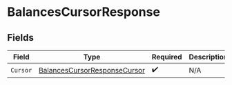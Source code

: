 # BalancesCursorResponse


## Fields

| Field                                                                                   | Type                                                                                    | Required                                                                                | Description                                                                             |
| --------------------------------------------------------------------------------------- | --------------------------------------------------------------------------------------- | --------------------------------------------------------------------------------------- | --------------------------------------------------------------------------------------- |
| `Cursor`                                                                                | [BalancesCursorResponseCursor](../../Models/Components/BalancesCursorResponseCursor.md) | :heavy_check_mark:                                                                      | N/A                                                                                     |